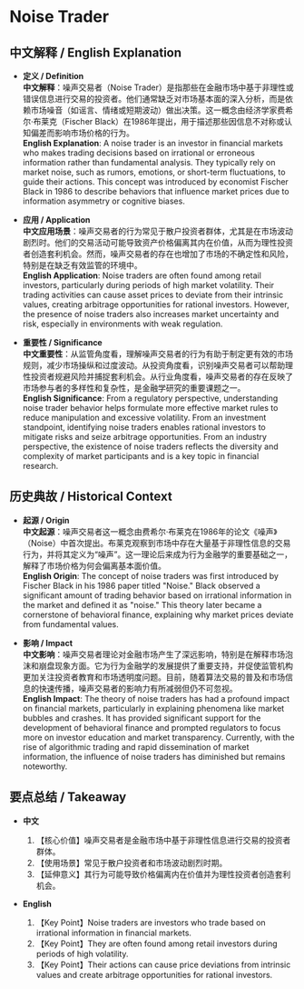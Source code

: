 # Noise Trader

## 中文解释 / English Explanation

* **定义 / Definition**  
  **中文解释**：噪声交易者（Noise Trader）是指那些在金融市场中基于非理性或错误信息进行交易的投资者。他们通常缺乏对市场基本面的深入分析，而是依赖市场噪音（如谣言、情绪或短期波动）做出决策。这一概念由经济学家费希尔·布莱克（Fischer Black）在1986年提出，用于描述那些因信息不对称或认知偏差而影响市场价格的行为。  
  **English Explanation**: A noise trader is an investor in financial markets who makes trading decisions based on irrational or erroneous information rather than fundamental analysis. They typically rely on market noise, such as rumors, emotions, or short-term fluctuations, to guide their actions. This concept was introduced by economist Fischer Black in 1986 to describe behaviors that influence market prices due to information asymmetry or cognitive biases.

* **应用 / Application**  
  **中文应用场景**：噪声交易者的行为常见于散户投资者群体，尤其是在市场波动剧烈时。他们的交易活动可能导致资产价格偏离其内在价值，从而为理性投资者创造套利机会。然而，噪声交易者的存在也增加了市场的不确定性和风险，特别是在缺乏有效监管的环境中。  
  **English Application**: Noise traders are often found among retail investors, particularly during periods of high market volatility. Their trading activities can cause asset prices to deviate from their intrinsic values, creating arbitrage opportunities for rational investors. However, the presence of noise traders also increases market uncertainty and risk, especially in environments with weak regulation.

* **重要性 / Significance**  
  **中文重要性**：从监管角度看，理解噪声交易者的行为有助于制定更有效的市场规则，减少市场操纵和过度波动。从投资角度看，识别噪声交易者可以帮助理性投资者规避风险并捕捉套利机会。从行业角度看，噪声交易者的存在反映了市场参与者的多样性和复杂性，是金融学研究的重要课题之一。  
  **English Significance**: From a regulatory perspective, understanding noise trader behavior helps formulate more effective market rules to reduce manipulation and excessive volatility. From an investment standpoint, identifying noise traders enables rational investors to mitigate risks and seize arbitrage opportunities. From an industry perspective, the existence of noise traders reflects the diversity and complexity of market participants and is a key topic in financial research.

## 历史典故 / Historical Context

* **起源 / Origin**  
  **中文起源**：噪声交易者这一概念由费希尔·布莱克在1986年的论文《噪声》（Noise）中首次提出。布莱克观察到市场中存在大量基于非理性信息的交易行为，并将其定义为“噪声”。这一理论后来成为行为金融学的重要基础之一，解释了市场价格为何会偏离基本面价值。  
  **English Origin**: The concept of noise traders was first introduced by Fischer Black in his 1986 paper titled "Noise." Black observed a significant amount of trading behavior based on irrational information in the market and defined it as "noise." This theory later became a cornerstone of behavioral finance, explaining why market prices deviate from fundamental values.

* **影响 / Impact**  
  **中文影响**：噪声交易者理论对金融市场产生了深远影响，特别是在解释市场泡沫和崩盘现象方面。它为行为金融学的发展提供了重要支持，并促使监管机构更加关注投资者教育和市场透明度问题。目前，随着算法交易的普及和市场信息的快速传播，噪声交易者的影响力有所减弱但仍不可忽视。  
  **English Impact**: The theory of noise traders has had a profound impact on financial markets, particularly in explaining phenomena like market bubbles and crashes. It has provided significant support for the development of behavioral finance and prompted regulators to focus more on investor education and market transparency. Currently, with the rise of algorithmic trading and rapid dissemination of market information, the influence of noise traders has diminished but remains noteworthy.

## 要点总结 / Takeaway

* **中文**  
  1. 【核心价值】噪声交易者是金融市场中基于非理性信息进行交易的投资者群体。
  2. 【使用场景】常见于散户投资者和市场波动剧烈时期。
  3. 【延伸意义】其行为可能导致价格偏离内在价值并为理性投资者创造套利机会。

* **English**  
  1. 【Key Point】Noise traders are investors who trade based on irrational information in financial markets.
  2. 【Key Point】They are often found among retail investors during periods of high volatility.
  3. 【Key Point】Their actions can cause price deviations from intrinsic values and create arbitrage opportunities for rational investors.